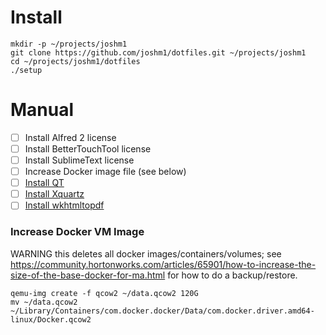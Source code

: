 # Install

```
mkdir -p ~/projects/joshm1
git clone https://github.com/joshm1/dotfiles.git ~/projects/joshm1
cd ~/projects/joshm1/dotfiles
./setup
```

# Manual

- [ ] Install Alfred 2 license
- [ ] Install BetterTouchTool license
- [ ] Install SublimeText license
- [ ] Increase Docker image file (see below)
- [ ] [Install QT](https://github.com/thoughtbot/capybara-webkit/wiki/Installing-Qt-and-compiling-capybara-webkit#macos-sierra-1012)
- [ ] [Install Xquartz](https://www.xquartz.org/)
- [ ] [Install wkhtmltopdf](http://download.gna.org/wkhtmltopdf/0.12/0.12.3/wkhtmltox-0.12.3_osx-cocoa-x86-64.pkg)

### Increase Docker VM Image

WARNING this deletes all docker images/containers/volumes; see
https://community.hortonworks.com/articles/65901/how-to-increase-the-size-of-the-base-docker-for-ma.html
for how to do a backup/restore.

```
qemu-img create -f qcow2 ~/data.qcow2 120G
mv ~/data.qcow2 ~/Library/Containers/com.docker.docker/Data/com.docker.driver.amd64-linux/Docker.qcow2
```
